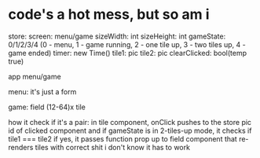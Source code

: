 # code's a hot mess, but so am i

store:
	screen: menu/game
	sizeWidth: int
	sizeHeight: int
	gameState: 0/1/2/3/4 (0 - menu, 1 - game running, 2 - one tile up, 3 - two tiles up, 4 - game ended)
	timer: new Time()
	tile1: pic
	tile2: pic
	clearClicked: bool(temp true)

app
	menu/game

menu: it's just a form

game:
	field
		(12-64)x tile

how it check if it's a pair:
in tile component, onClick pushes to the store pic id of clicked component
and if gameState is in 2-tiles-up mode, it checks if tile1 === tile2
if yes, it passes function prop up to field component that re-renders tiles with correct shit i don't know it has to work